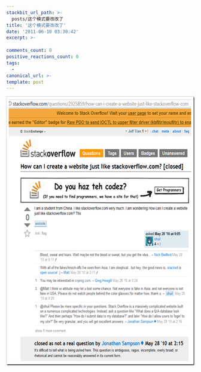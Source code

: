 ```yaml
---
stackbit_url_path: >-
  posts/这个模式要改改了
title: '这个模式要改改了'
date: '2011-06-10 03:30:42'
excerpt: >-
  
comments_count: 0
positive_reactions_count: 0
tags: 
  - 
canonical_url: >-
template: post
---
```

<p><a href="https://raw.githubusercontent.com/Jeff-Tian/blogengine.net/master/Source/BlogEngine/BlogEngine.NET/App_Data/files/image_1.png"><img style="background-image: none; border-right-width: 0px; padding-left: 0px; padding-right: 0px; display: inline; border-top-width: 0px; border-bottom-width: 0px; border-left-width: 0px; padding-top: 0px" title="image" border="0" alt="image" src="https://raw.githubusercontent.com/Jeff-Tian/blogengine.net/master/Source/BlogEngine/BlogEngine.NET/App_Data/files/image_thumb_1.png" width="625" height="722" /></a></p>
